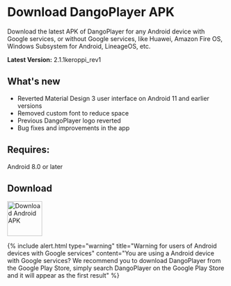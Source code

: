 # Download DangoPlayer APK
Download the latest APK of DangoPlayer for any Android device with Google services, or without Google services, like Huawei, Amazon Fire OS, Windows Subsystem for Android, LineageOS, etc.

**Latest Version:** 2.1.1keroppi_rev1

## What's new
- Reverted Material Design 3 user interface on Android 11 and earlier versions
- Removed custom font to reduce space
- Previous DangoPlayer logo reverted
- Bug fixes and improvements in the app

## Requires:
Android 8.0 or later

## Download
<a href="https://github.com/brunochanrio/DangoPlayer/releases/download/2.1.1keroppi_rev1/DangoPlayer_2.1.1keroppi_rev1.apk"><img alt="Download Android APK" height="80" src="https://brunochanrio.github.io/DangoPlayer/assets/GetAndroidAPK.png"/></a>

{% include alert.html type="warning" title="Warning for users of Android devices with Google services" content="You are using a Android device with Google services? We recommend you to download DangoPlayer from the Google Play Store, simply search DangoPlayer on the Google Play Store and it will appear as the first result" %}
